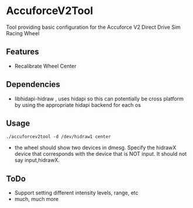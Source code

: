 # AccuforceV2Tool
Tool providing basic configuration for the Accuforce V2 Direct Drive Sim Racing Wheel

## Features
- Recalibrate Wheel Center

## Dependencies
- libhidapi-hidraw , uses hidapi so this can potentially be cross platform by using the appropriate hidapi backend for each os

## Usage
```
./accuforcev2tool -d /dev/hidraw1 center
```
- the wheel should show two devices in dmesg. Specify the hidrawX device that corresponds with the device that is NOT input. It should not say input,hidrawX.

## ToDo
 - Support setting different intensity levels, range, etc
 - much, much more

